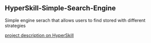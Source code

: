 <h2>HyperSkill-Simple-Search-Engine</h2>

<p>Simple engine serach that allows users to find stored with different strategies</p>
<a href="https://hyperskill.org/projects/66?goal=7">project description on HyperSkill</a>
